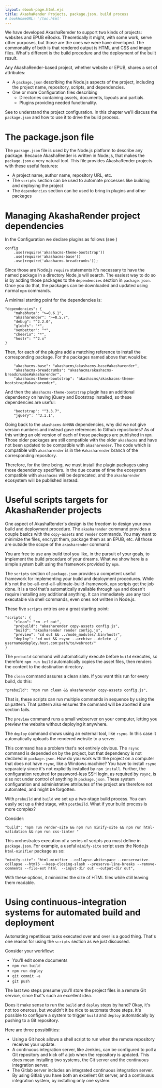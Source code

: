 ```yaml
---
layout: ebook-page.html.ejs
title: AkashaRender Projects, package.json, build process
# bookHomeURL: '/toc.html'
---
```


We have developed AkashaRemder to support two kinds of projects: websites and EPUB eBooks.  Theoretically it might, with some work, serve other purposes, but those are the ones we were have developed.  The commonality of both is that rendered output is HTML and CSS and image files.  What's different is the build procedure and the deployment of the built result.

Any AkashaRender-based project, whether website or EPUB, shares a set of attributes:

* A `package.json` describing the Node.js aspects of the project, including the project name, repository, scripts, and dependencies.
* One or more Configuration files describing
    * Directories containing assets, documents, layouts and partials.
    * Plugins providing needed functionality.

See [](configuration.html) to understand the project configuration.  In this chapter we'll discuss the `package.json` and how to use it to drive the build process.

# The package.json file

The `package.json` file is used by the Node.js platform to describe any package.  Because AkashaRender is written in Node.js, that makes the `package.json` a very natural tool.  This file provides AkashaRender projects with these useful features:

* A project name, author name, repository URL, etc.
* The `scripts` section can be used to automate processes like building and deploying the project
* The `dependencies` section can be used to bring in plugins and other packages

# Managing AkashaRender project dependencies

In the Configuration we declare plugins as follows (see [](configuration.html))

```
config
    .use(require('akashacms-theme-bootstrap'))
    .use(require('akashacms-base'))
    .use(require('akashacms-breadcrumbs'));
```

Since those are Node.js `require` statements it's necessary to have the named package in a directory Node.js will search.  The easiest way to do so is by adding those packages to the `dependencies` section in `package.json`.  Once you do that, the packages can be downloaded and updated using normal `npm` commands.

A minimal starting point for the dependencies is:

```
"dependencies": {
    "mahabhuta": ">=0.6.1",
    "akasharender": ">=0.5.7",
    "debug": "^2.2.0",
    "globfs": "*",
    "oembetter": "*",
    "cheerio": "*",
    "hostr": "^2.x"
}
```

Then, for each of the plugins add a matching reference to install the corresponding package.  For the packages named above that would be:

```
    "akashacms-base": "akashacms/akashacms-base#akasharender",
    "akashacms-breadcrumbs": "akashacms/akashacms-breadcrumbs#akasharender",
    "akashacms-theme-bootstrap": "akashacms/akashacms-theme-bootstrap#akasharender",
```

And then the `akashacms-theme-bootstrap` plugin has an additional dependency on having jQuery and Bootstrap installed, so these dependencies are useful:

```
    "bootstrap": "^3.3.7",
    "jquery": "^3.1.1",
```

Going back to the `akashacms-NNNNN` dependencies, why did we not give version numbers and instead gave references to Github repositories?  As of this writing an old version of each of those packages are published in `npm`.  Those older packages are still compatible with the older `akashacms` and have not been updated to be compatible with `akasharender`.  The code which is compatible with `akasharender` is in the `#akasharender` branch of the corresponding repository.

Therefore, for the time being, we must install the plugin packages using those dependency specifiers.  In the due course of time the ecosystem compatible with `akashacms` will be deprecated, and the `akasharender` ecosystem will be published instead.

# Useful scripts targets for AkashaRender projects

One aspect of AkashaRender's design is the freedom to design your own build and deployment procedure.  The `akasharender` command provides a couple basics with the `copy-assets` and `render` commands.  You may want to minimize the files, encrypt them, package them as an EPUB, etc.  All those are outside the scope of the `akasharender` command.  

You are free to use any build tool you like, in the pursuit of your goals, to implement the build procedure of your dreams.  What we show here is a simple system built using the framework provided by `npm`.

The `scripts` section of `package.json` provides a competent useful framework for implementing your build and deployment procedures.  While it's not the be-all-end-all-ultimate-build-framework, `npm` scripts get the job done.  It is a tool that's automatically available through `npm` and doesn't require installing any additional anything.  It can immediately use any tool  executable via shell commands, even ones not written in Node.js.

These five `scripts` entries are a great starting point:

```
"scripts": {
    "clean": "rm -rf out",
    "prebuild": "akasharender copy-assets config.js",
    "build": "akasharender render config.js",
    "preview": "cd out && ../node_modules/.bin/hostr",
    "deploy": "cd out && rsync --archive --delete ./ username@deploy.host.com:path/to/webroot/"
}
```

The `prebuild` command will automatically execute before `build` executes, so therefore `npm run build` automatically copies the asset files, then renders the content to the destination directory.

The `clean` command assures a clean slate.  If you want this run for every build, do this:

```
"prebuild": "npm run clean && akasharender copy-assets config.js",
```

That is, these scripts can run multiple commands in sequence by using the `&&` pattern.  That pattern also ensures the command will be aborted if one section fails.

The `preview` command runs a small webserver on your computer, letting you preview the website without deploying it anywhere.

The `deploy` command shows using an external tool, like `rsync`.  In this case it automatically uploads the rendered website to a server.

This command has a problem that's not entirely obvious.  The `rsync` command is depended on by the project, but that dependency is not declared in `package.json`.  How do you work with the project on a computer that does not have `rsync`, like a Windows machine?  You have to install `rsync` separately since it's not explicitly installed by `npm install`.  Further, the configuration required for password-less SSH login, as required by `rsync`, is also not under control of anything in `package.json`.  These system configuration and administrative attributes of the project are therefore not automated, and might be forgotten.

With `prebuild` and `build` we set up a two-stage build process.  You can easily set up a third stage, with `postbuild`.  What if your build process is more complex?

Consider:

```
"build": "npm run render-site && npm run minify-site && npm run html-validation && npm run css-linter "
```

This orchestrates execution of a series of scripts you must define in `package.json`.  For example, a useful `minify-site` script uses the Node.js `html-minifier` package as so:

```
"minify-site": "html-minifier --collapse-whitespace --conservative-collapse --html5 --keep-closing-slash --preserve-line-breaks --remove-comments --file-ext html  --input-dir out --output-dir out",
```

With these options, it minimizes the size of HTML files while still leaving them readable.

# Using continuous-integration systems for automated build and deployment

Automating repetitious tasks executed over and over is a good thing.  That's one reason for using the `scripts` section as we just discussed.  

Consider your workflow:  

* You'll edit some documents
* `npm run build`
* `npm run deploy`
* `git commit -a`
* `git push`

The last two steps presume you'll store the project files in a remote Git service, since that's such an excellent idea.

Does it make sense to run the `build` and `deploy` steps by hand?  Okay, it's not too onerous, but wouldn't it be nice to automate those steps.  It's possible to configure a system to trigger `build` and `deploy` automatically by pushing to a Git repository.

Here are three possibilities:

* Using a Git hook allows a shell script to run when the remote repository receives your update.
* A continuous integration server, like Jenkins, can be configured to poll a Git repository and kick off a job when the repository is updated.  This does mean installing two systems, the Git server and the continuous integration server.
* The Gitlab server includes an integrated continuous integration server.  By using Gitlab you have both an excellent Git server, and a continuous integration system, by installing only one system.
